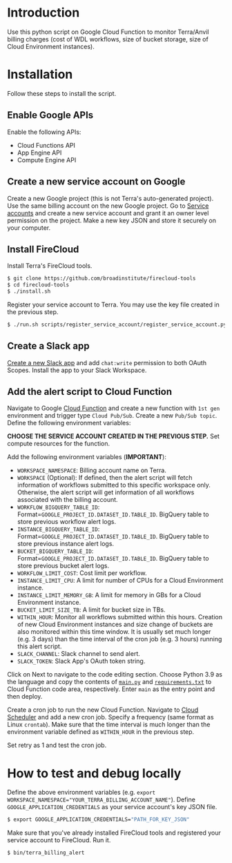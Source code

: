 # Introduction

Use this python script on Google Cloud Function to monitor Terra/Anvil billing charges (cost of WDL workflows, size of bucket storage, size of Cloud Environment instances).

# Installation

Follow these steps to install the script.

## Enable Google APIs

Enable the following APIs:
- Cloud Functions API
- App Engine API
- Compute Engine API

## Create a new service account on Google

Create a new Google project (this is not Terra's auto-generated project). Use the same billing account on the new Google project. Go to [Service accounts](https://console.cloud.google.com/iam-admin/serviceaccounts) and create a new service account and grant it an owner level permission on the project. Make a new key JSON and store it securely on your computer.

## Install FireCloud

Install Terra's FireCloud tools. 
```bash
$ git clone https://github.com/broadinstitute/firecloud-tools
$ cd firecloud-tools
$ ./install.sh
```
Register your service account to Terra. You may use the key file created in the previous step.
```bash
$ ./run.sh scripts/register_service_account/register_service_account.py -j JSON_KEY_FILE -e "YOUR_SERVICE_ACCOUNT_EMAIL"
```

## Create a Slack app

[Create a new Slack app](https://api.slack.com/authentication/basics) and add `chat:write` permission to both OAuth Scopes. Install the app to your Slack Workspace.


## Add the alert script to Cloud Function

Navigate to Google [Cloud Function](https://console.cloud.google.com/functions/add) and create a new function with `1st gen` environment and trigger type `Cloud Pub/Sub`. Create a new `Pub/Sub topic`. Define the following environment variables:

**CHOOSE THE SERVICE ACCOUNT CREATED IN THE PREVIOUS STEP.** Set compute resources for the function.

Add the following environment variables (**IMPORTANT**):

- `WORKSPACE_NAMESPACE`: Billing account name on Terra.
- `WORKSPACE` (Optional): If defined, then the alert script will fetch information of workflows submitted to this specific workspace only. Otherwise, the alert script will get information of all workflows associated with the billing account.
- `WORKFLOW_BIGQUERY_TABLE_ID`: Format=`GOOGLE_PROJECT_ID.DATASET_ID.TABLE_ID`. BigQuery table to store previous workflow alert logs.
- `INSTANCE_BIGQUERY_TABLE_ID`: Format=`GOOGLE_PROJECT_ID.DATASET_ID.TABLE_ID`. BigQuery table to store previous instance alert logs.
- `BUCKET_BIGQUERY_TABLE_ID`: Format=`GOOGLE_PROJECT_ID.DATASET_ID.TABLE_ID`. BigQuery table to store previous bucket alert logs.
- `WORKFLOW_LIMIT_COST`: Cost limit per workflow.
- `INSTANCE_LIMIT_CPU`: A limit for number of CPUs for a Cloud Environment instance.
- `INSTANCE_LIMIT_MEMORY_GB`: A limit for memory in GBs for a Cloud Environment instance.
- `BUCKET_LIMIT_SIZE_TB`: A limit for bucket size in TBs.
- `WITHIN_HOUR`: Monitor all workflows submitted within this hours. Creation of new Cloud Environment instances and size change of buckets are also monitored within this time window. It is usually set much longer (e.g. 3 days) than the time interval of the cron job (e.g. 3 hours) running this alert script.
- `SLACK_CHANNEL`: Slack channel to send alert.
- `SLACK_TOKEN`: Slack App's OAuth token string.

Click on Next to navigate to the code editing section. Choose Python 3.9 as the language and copy the contents of [`main.py`](./main.py) and [`requirements.txt`](./requirements.txt) to Cloud Function code area, respectively. Enter `main` as the entry point and then deploy.

Create a cron job to run the new Cloud Function. Navigate to [Cloud Scheduler](https://console.cloud.google.com/cloudscheduler) and add a new cron job. Specify a frequency (same format as Linux `crontab`). Make sure that the time interval is much longer than the environment variable defined as `WITHIN_HOUR` in the previous step.

Set retry as 1 and test the cron job.

# How to test and debug locally

Define the above environment variables (e.g. `export WORKSPACE_NAMESPACE="YOUR_TERRA_BILLING_ACCOUNT_NAME"`). Define `GOOGLE_APPLICATION_CREDENTIALS` as your service account's key JSON file.
```bash
$ export GOOGLE_APPLICATION_CREDENTIALS="PATH_FOR_KEY_JSON"
````

Make sure that you've already installed FireCloud tools and registered your service account to FireCloud. Run it.
```bash
$ bin/terra_billing_alert
````
